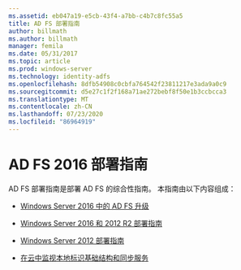 ```yaml
---
ms.assetid: eb047a19-e5cb-43f4-a7bb-c4b7c8fc55a5
title: AD FS 部署指南
author: billmath
ms.author: billmath
manager: femila
ms.date: 05/31/2017
ms.topic: article
ms.prod: windows-server
ms.technology: identity-adfs
ms.openlocfilehash: 8dfb54908c0cbfa764542f23811217e3ada9a0c9
ms.sourcegitcommit: d5e27c1f2f168a71ae272bebf8f50e1b3ccbcca3
ms.translationtype: MT
ms.contentlocale: zh-CN
ms.lasthandoff: 07/23/2020
ms.locfileid: "86964919"
---
```

# <a name="ad-fs-2016-deployment-guide"></a>AD FS 2016 部署指南


AD FS 部署指南是部署 AD FS 的综合性指南。  本指南由以下内容组成：

  
* [Windows Server 2016 中的 AD FS 升级](./upgrading-to-ad-fs-in-windows-server.md)  

* [Windows Server 2016 和 2012 R2 部署指南](Windows-Server-2012-R2-AD-FS-Deployment-Guide.md)

* [Windows Server 2012 部署指南](Windows-Server-2012-AD-FS-Deployment-Guide.md)

* [在云中监视本地标识基础结构和同步服务](/azure/active-directory/hybrid/whatis-hybrid-identity)
  

